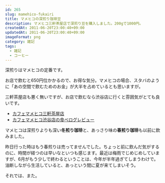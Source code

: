 ```yaml
---
id: 265
slug: mamehico-fukairi
title: マメヒコの深煎り珈琲豆
description: マメヒコ三軒茶屋店で深煎り豆を購入しました。200gで1000円。
createdAt: 2011-06-20T23:00:40+09:00
updatedAt: 2011-06-20T23:00:40+09:00
imageFormat: png
category: 雑記
tags:
  - 雑記
  - コーヒー
---
```


深煎りはマメヒコの定番です。

<photo-image article-id="265" img-file-name="20110620_fukairi_2.jpg" caption="マメヒコの深煎り豆"></photo-image>

お店で飲むと650円位かかるので、お得な気分。マメヒコの場合、スタバのように「あの空間で飲むためのお金」が大半を占めているとも思いますが。

三軒茶屋店も悪く無いですが、お店で飲むなら渋谷店に行くと雰囲気がとても良いです。

* <a href="http://r.tabelog.com/tokyo/A1317/A131706/13021745/" target="_blank">カフェマメヒコ三軒茶屋店</a>
* <a href="http://tabelog.com/rvwr/yutabe/rvwdtl/2696830/" target="_blank">カフェマメヒコ渋谷店の食べログレビュー</a>

マメヒコは深煎りよりも深い**冬煎り珈琲**と、あっさり味の**春煎り珈琲**も以前に飲みました。

<related-link id="149"></related-link>

昨日行った時はもう春煎りは売ってませんでした。ちょっと前に飲んだ気がするのに、時間が経つのは早いなといつも感じます。最近は梅雨でじめじめしていますが、6月がもう少しで終わるということは、今年が半年過ぎてしまうわけで。油断しながら生活していると、あっという間に夏が来てしまいそう。

それでは、また。
